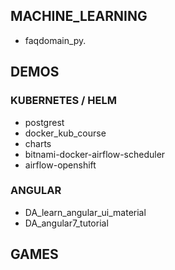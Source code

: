 ## MACHINE_LEARNING

* faqdomain_py.

## DEMOS

### KUBERNETES / HELM

* postgrest
* docker_kub_course
* charts
* bitnami-docker-airflow-scheduler
* airflow-openshift

### ANGULAR

* DA_learn_angular_ui_material
* DA_angular7_tutorial

## GAMES
